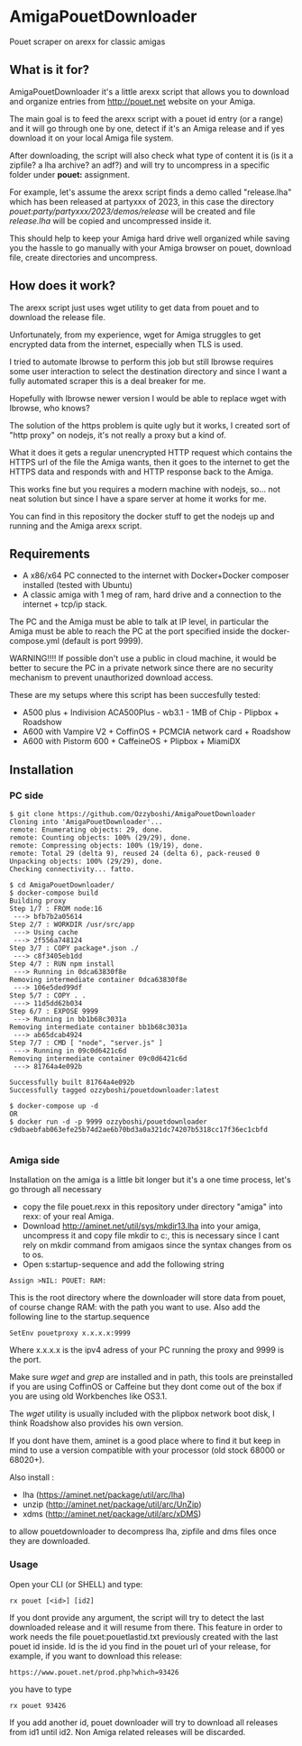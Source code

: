 # AmigaPouetDownloader
Pouet scraper on arexx for classic amigas

## What is it for?
AmigaPouetDownloader it's a little arexx script that allows you to download and organize entries from http://pouet.net website on your Amiga. 

The main goal is to feed the arexx script with a pouet id entry (or a range) and it will go through one by one, detect if it's an Amiga release and if yes download it on your local Amiga file system. 

After downloading, the script will also check what type of content it is (is it a zipfile? a lha archive? an adf?) and will try to uncompress in a specific folder under __pouet:__ assignment. 

For example, let's assume the arexx script finds a demo called "release.lha" which has been released at partyxxx of 2023, in this case the directory
_pouet:party/partyxxx/2023/demos/release_ 
will be created and file _release.lha_ will be copied and uncompressed inside it.

This should help to keep your Amiga hard drive well organized while saving you the hassle to go manually with your Amiga browser on pouet, download file, create directories and uncompress.

## How does it work?
The arexx script just uses wget utility to get data from pouet and to download the release file. 

Unfortunately, from my experience, wget for Amiga struggles to get encrypted data from the internet, especially when TLS is used. 

I tried to automate Ibrowse to perform this job but still Ibrowse requires some user interaction to select the destination directory and since I want a fully automated scraper this is a deal breaker for me. 

Hopefully with Ibrowse newer version I would be able to replace wget with Ibrowse, who knows? 

The solution of the https problem is quite ugly but it works, I created sort of "http proxy" on nodejs, it's not really a proxy but a kind of. 

What it does it gets a regular unencrypted HTTP request which contains the HTTPS url of the file the Amiga wants, then it goes to the internet to get the HTTPS data and responds with and HTTP response back to the Amiga. 

This works fine but you requires a modern machine with nodejs, so... not neat solution but since I have a spare server at home it works for me.

You can find in this repository the docker stuff to get the nodejs up and running and the Amiga arexx script.

## Requirements
- A x86/x64 PC connected to the internet with Docker+Docker composer installed (tested with Ubuntu)
- A classic amiga with 1 meg of ram, hard drive and a connection to the internet + tcp/ip stack.

The PC and the Amiga must be able to talk at IP level, in particular the Amiga must be able to reach the PC at the port specified inside the docker-compose.yml (default is port 9999).

WARNING!!!! If possible don't use a public in cloud machine, it would be better to secure the PC in a private network since there are no security mechanism to prevent unauthorized download access.

These are my setups where this script has been succesfully tested:
- A500 plus + Indivision ACA500Plus - wb3.1 - 1MB of Chip - Plipbox + Roadshow
- A600 with Vampire V2 + CoffinOS + PCMCIA network card + Roadshow
- A600 with Pistorm 600 + CaffeineOS + Plipbox + MiamiDX

## Installation
### PC side
```
$ git clone https://github.com/Ozzyboshi/AmigaPouetDownloader
Cloning into 'AmigaPouetDownloader'...
remote: Enumerating objects: 29, done.
remote: Counting objects: 100% (29/29), done.
remote: Compressing objects: 100% (19/19), done.
remote: Total 29 (delta 9), reused 24 (delta 6), pack-reused 0
Unpacking objects: 100% (29/29), done.
Checking connectivity... fatto.

$ cd AmigaPouetDownloader/
$ docker-compose build
Building proxy
Step 1/7 : FROM node:16
 ---> bfb7b2a05614
Step 2/7 : WORKDIR /usr/src/app
 ---> Using cache
 ---> 2f556a748124
Step 3/7 : COPY package*.json ./
 ---> c8f3405eb1dd
Step 4/7 : RUN npm install
 ---> Running in 0dca63830f8e
Removing intermediate container 0dca63830f8e
 ---> 106e5ded99df
Step 5/7 : COPY . .
 ---> 11d5dd62b034
Step 6/7 : EXPOSE 9999
 ---> Running in bb1b68c3031a
Removing intermediate container bb1b68c3031a
 ---> ab65dcab4924
Step 7/7 : CMD [ "node", "server.js" ]
 ---> Running in 09c0d6421c6d
Removing intermediate container 09c0d6421c6d
 ---> 81764a4e092b

Successfully built 81764a4e092b
Successfully tagged ozzyboshi/pouetdownloader:latest

$ docker-compose up -d
OR
$ docker run -d -p 9999 ozzyboshi/pouetdownloader
c9dbaebfab063efe25b74d2ae6b70bd3a0a321dc74207b5318cc17f36ec1cbfd


```

### Amiga side
Installation on the amiga is a little bit longer but it's a one time process, let's go through all necessary
- copy the file pouet.rexx in this repository under directory "amiga" into rexx: of your real Amiga.
- Download http://aminet.net/util/sys/mkdir13.lha into your amiga, uncompress it and copy file mkdir to c:, this is necessary since I cant rely on mkdir command from amigaos since the syntax changes from os to os.
- Open s:startup-sequence and add the following string
 ```
 Assign >NIL: POUET: RAM:
 ```
 This is the root directory where the downloader will store data from pouet, of course change RAM: with the path you want to use.
 Also add the following line to the startup.sequence
 ```
 SetEnv pouetproxy x.x.x.x:9999
 ```
Where x.x.x.x is the ipv4 adress of your PC running the proxy and 9999 is the port.

Make sure *wget* and *grep* are installed and in path, this tools are preinstalled if you are using CoffinOS or Caffeine but they dont come out of the box if you are using old Workbenches like OS3.1. 

The *wget* utility is usually included with the plipbox network boot disk, I think Roadshow also provides his own version. 

If you dont have them, aminet is a good place where to find it but keep in mind to use a version compatible with your processor (old stock 68000 or 68020+).

Also install :
 - lha (https://aminet.net/package/util/arc/lha)
 - unzip (http://aminet.net/package/util/arc/UnZip)
 - xdms (http://aminet.net/package/util/arc/xDMS)

to allow pouetdownloader to decompress lha, zipfile and dms files once they are downloaded.

### Usage
Open your CLI (or SHELL) and type:
```
rx pouet [<id>] [id2]
```
If you dont provide any argument, the script will try to detect the last downloaded release and it will resume from there. This feature in order to work needs the file pouet:pouetlastid.txt previously created with the last pouet id inside.
Id is the id you find in the pouet url of your release, for example, if you want to download this release:
```
https://www.pouet.net/prod.php?which=93426
```

you have to type

```
rx pouet 93426
```

If you add another id, pouet downloader will try to download all releases from id1 until id2.
Non Amiga related releases will be discarded.
